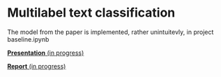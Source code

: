 # Multilabel text classification

The model from the paper is implemented, rather unintuitevly, in project baseline.ipynb

[**Presentation** (in progress)](https://www.overleaf.com/14774988yytftbkqgrcw#/56324770/)

[**Report** (in progress)](https://www.overleaf.com/14775826sbfrqxvmtdvy#/56326884/)

